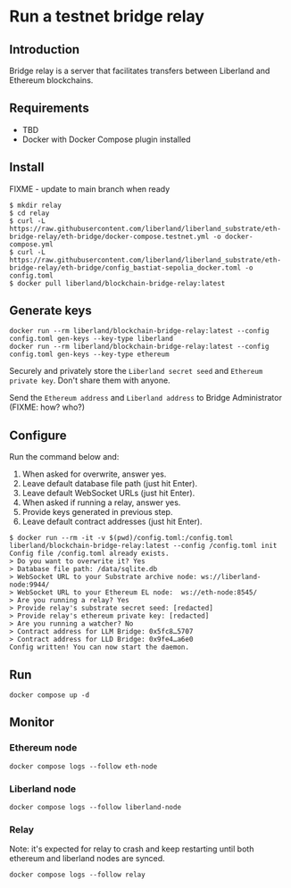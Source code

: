 # Run a testnet bridge relay

## Introduction

Bridge relay is a server that facilitates transfers between Liberland and Ethereum blockchains.

## Requirements

* TBD
* Docker with Docker Compose plugin installed

## Install

FIXME - update to main branch when ready

```
$ mkdir relay
$ cd relay
$ curl -L https://raw.githubusercontent.com/liberland/liberland_substrate/eth-bridge-relay/eth-bridge/docker-compose.testnet.yml -o docker-compose.yml
$ curl -L https://raw.githubusercontent.com/liberland/liberland_substrate/eth-bridge-relay/eth-bridge/config_bastiat-sepolia_docker.toml -o config.toml
$ docker pull liberland/blockchain-bridge-relay:latest
```

## Generate keys

```
docker run --rm liberland/blockchain-bridge-relay:latest --config config.toml gen-keys --key-type liberland
docker run --rm liberland/blockchain-bridge-relay:latest --config config.toml gen-keys --key-type ethereum
```

Securely and privately store the `Liberland secret seed` and `Ethereum private key`. Don't share them with anyone.

Send the `Ethereum address` and `Liberland address` to Bridge Administrator (FIXME: how? who?)

## Configure

Run the command below and:
1. When asked for overwrite, answer yes.
2. Leave default database file path (just hit Enter).
3. Leave default WebSocket URLs (just hit Enter).
4. When asked if running a relay, answer yes.
5. Provide keys generated in previous step.
6. Leave default contract addresses (just hit Enter).

```
$ docker run --rm -it -v $(pwd)/config.toml:/config.toml liberland/blockchain-bridge-relay:latest --config /config.toml init
Config file /config.toml already exists.
> Do you want to overwrite it? Yes
> Database file path: /data/sqlite.db
> WebSocket URL to your Substrate archive node: ws://liberland-node:9944/
> WebSocket URL to your Ethereum EL node:  ws://eth-node:8545/
> Are you running a relay? Yes
> Provide relay's substrate secret seed: [redacted]
> Provide relay's ethereum private key: [redacted]
> Are you running a watcher? No
> Contract address for LLM Bridge: 0x5fc8…5707
> Contract address for LLD Bridge: 0x9fe4…a6e0
Config written! You can now start the daemon.
```

## Run

```
docker compose up -d
```

## Monitor

### Ethereum node

```
docker compose logs --follow eth-node
```

### Liberland node

```
docker compose logs --follow liberland-node
```

### Relay

Note: it's expected for relay to crash and keep restarting until both ethereum and liberland nodes are synced.

```
docker compose logs --follow relay
```